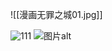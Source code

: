 ![[漫画无罪之城01.jpg]]

![111](D:\ObData\img\漫画无罪之城01.jpg)
<img src="D:\ObData\img\漫画无罪之城01.jpg" alt="图片alt" title="图片title">
